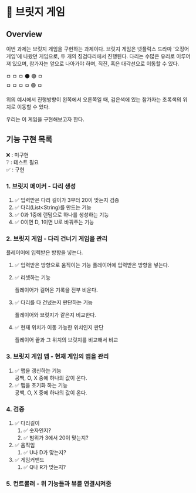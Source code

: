 # 🌉 브릿지 게임
## Overview

이번 과제는 브릿지 게임을 구현하는 과제이다.
브릿지 게임은 넷플릭스 드라마 '오징어 게임'에 나왔던 게임으로, 두 개의 징검다리에서 진행된다.
다리는 수많은 유리로 이루어져 있으며, 참가자는 앞으로 나아가야 하며, 직진, 혹은 대각선으로
이동할 수 있다.

ㅁ ㅁ ㅁ ⚫️ 🟢 ㅁ<br>
ㅁ ㅁ ㅁ ㅁ 🟢 ㅁ

위의 예시에서 진행방향이 왼쪽에서 오른쪽일 때, 검은색에 있는 참가자는 초록색의
위치로 이동할 수 있다.

우리는 이 게임을 구현해보고자 한다.
## 기능 구현 목록

❌ : 미구현<br>
❔ : 테스트 필요<br>
✅ : 구현

### 1. 브릿지 메이커 - 다리 생성

   1. ✅ 입력받은 다리 길이가 3부터 20이 맞는지 검증
   2. ✅ 다리(List<String)를 만드는 기능
   3. ✅ 0과 1중에 랜덤으로 하나를 생성하는 기능
   4. ✅ 0이면 D, 1이면 U로 바꿔주는 기능


### 2. 브릿지 게임 - 다리 건너기 게임을 관리

   플레이어에 입력받은 방향을 넣는다.
   1. ✅ 입력받은 방향으로 움직이는 기능
      플레이어에 입력받은 방향을 넣는다.

   2. ✅ 리셋하는 기능

      플레이어가 걸어온 기록을 전부 비운다.
   3. ✅ 다리를 다 건넜는지 판단하는 기능

      플레이어와 브릿지가 같은지 비교한다.
   4. ✅ 현재 위치가 이동 가능한 위치인지 판단

      플레이어 끝과 그 위치의 브릿지를 비교해서 비교
   

### 3. 브릿지 게임 맵 - 현재 게임의 맵을 관리

   1. ✅ 맵을 갱신하는 기능<br>
      공백, O, X 중에 하나의 값이 온다.
   2. ✅ 맵을 초기화 하는 기능<br>
     공백, O, X 중에 하나의 값이 온다.

   
### 4. 검증
   1. ✅ 다리길이
      1. ✅ 숫자인지?
      2. ✅ 범위가 3에서 20이 맞는지?
   2. ✅ 움직임
      1. ✅ U나 D가 맞는지?
   3. ✅ 게임커맨드
      1. ✅ Q나 R가 맞는지?

### 5. 컨트롤러 - 위 기능들과 뷰를 연결시켜줌